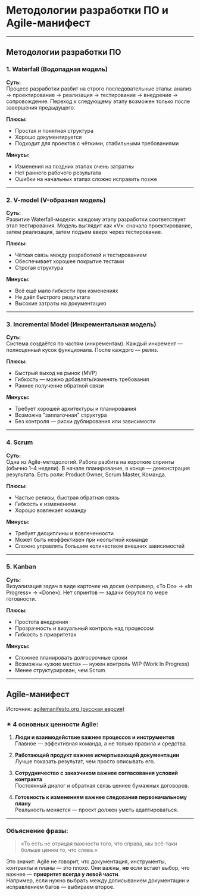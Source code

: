 # Методологии разработки ПО и Agile-манифест

---

##  Методологии разработки ПО

### 1. Waterfall (Водопадная модель)

**Суть:**  
Процесс разработки разбит на строго последовательные этапы: анализ → проектирование → реализация → тестирование → внедрение → сопровождение. Переход к следующему этапу возможен только после завершения предыдущего.

**Плюсы:**
- Простая и понятная структура
- Хорошо документируется
- Подходит для проектов с чёткими, стабильными требованиями

**Минусы:**
- Изменения на поздних этапах очень затратны
- Нет раннего рабочего результата
- Ошибки на начальных этапах сложно исправить позже

---

### 2. V-model (V-образная модель)

**Суть:**  
Развитие Waterfall-модели: каждому этапу разработки соответствует этап тестирования. Модель выглядит как «V»: сначала проектирование, затем реализация, затем подъем вверх через тестирование.

**Плюсы:**
- Чёткая связь между разработкой и тестированием
- Обеспечивает хорошее покрытие тестами
- Строгая структура

**Минусы:**
- Всё ещё мало гибкости при изменениях
- Не даёт быстрого результата
- Высокие затраты на документацию

---

### 3. Incremental Model (Инкрементальная модель)

**Суть:**  
Система создаётся по частям (инкрементам). Каждый инкремент — полноценный кусок функционала. После каждого — релиз.

**Плюсы:**
- Быстрый выход на рынок (MVP)
- Гибкость — можно добавлять/изменять требования
- Раннее получение обратной связи

**Минусы:**
- Требует хорошей архитектуры и планирования
- Возможна "заплаточная" структура
- Без контроля — риски дублирования или зависимости

---

### 4. Scrum

**Суть:**  
Одна из Agile-методологий. Работа разбита на короткие спринты (обычно 1–4 недели). В начале планирование, в конце — демонстрация результата. Есть роли: Product Owner, Scrum Master, Команда.

**Плюсы:**
- Частые релизы, быстрая обратная связь
- Гибкость к изменениям
- Хорошо вовлекает команду

**Минусы:**
- Требует дисциплины и вовлеченности
- Может быть неэффективен при неопытной команде
- Сложно управлять большим количеством внешних зависимостей

---

### 5. Kanban

**Суть:**  
Визуализация задач в виде карточек на доске (например, «To Do» → «In Progress» → «Done»). Нет спринтов — задачи берутся по мере готовности.

**Плюсы:**
- Простота внедрения
- Прозрачность и визуальный контроль над процессом
- Гибкость в приоритетах

**Минусы:**
- Сложнее планировать долгосрочные сроки
- Возможны «узкие места» — нужен контроль WIP (Work In Progress)
- Менее структурирован, чем Scrum

---

##  Agile-манифест

Источник: [agilemanifesto.org (русская версия)](https://agilemanifesto.org/iso/ru/manifesto.html)

### ✴ 4 основных ценности Agile:

1. **Люди и взаимодействие важнее процессов и инструментов**  
   Главное — эффективная команда, а не только правила и средства.

2. **Работающий продукт важнее исчерпывающей документации**  
   Лучше показать результат, чем просто описывать его.

3. **Сотрудничество с заказчиком важнее согласования условий контракта**  
   Постоянный диалог и обратная связь ценнее бумажных договоров.

4. **Готовность к изменениям важнее следования первоначальному плану**  
   Реальность меняется — проект должен уметь адаптироваться.

---

### Объяснение фразы:

> «То есть не отрицая важности того, что справа, мы всё-таки больше ценим то, что слева.»

Это значит: Agile не говорит, что документация, инструменты, контракты и планы — это плохо. Они важны, **но** если встает выбор, что важнее — **приоритет всегда у левой части**.  
Например, если нужно выбрать между дописыванием документации и исправлением багов — выбираем второе.
